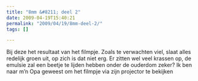 ```yaml
---
title: "8mm &#8211; deel 2"
date: 2009-04-19T15:40:21
permalink: "2009/04/19/8mm-deel-2/"
tags: []

---
```

Bij deze het resultaat van het filmpje. Zoals te verwachten viel, slaat alles redelijk groen uit, op zich is dat niet erg. Er zitten wel veel krassen op, de emulsie zal een beetje te lijden hebben onder de ouderdom zeker? Ik ben naar m’n Opa geweest om het filmpje via zijn projector te bekijken
